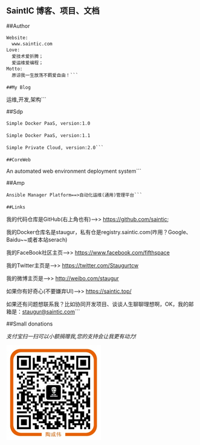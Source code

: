 ## **SaintIC 博客、项目、文档**

##Author

```
Website:
  www.saintic.com
Love:
  爱技术爱折腾；
  爱运维爱编程；
Motto:
  原谅我一生放荡不羁爱自由！```

##My Blog

  ```
  运维,开发,架构```

##Sdp

  ```
  Simple Docker PaaS, version:1.0

  Simple Docker PaaS, version:1.1

  Simple Private Cloud, version:2.0```

##CoreWeb

  ```
  An automated web environment deployment system```
  
##Amp

  ```
  Ansible Manager Platform==>自动化运维(通用)管理平台```

##Links

  ```
  我的代码仓库是GitHub(右上角也有)-->> https://github.com/saintic;

  我的Docker仓库名是staugur，私有仓是registry.saintic.com(咋用？Google、Baidu~~或者本站serach)

  我的FaceBook社区主页-->> https://www.facebook.com/fifthspace

  我的Twitter主页是-->> https://twitter.com/Staugurtcw

  我的微博主页是-->> http://weibo.com/staugur

  如果你有好奇心(不要嫌弃UI)-->> https://saintic.top/

  如果还有问题想联系我？比如协同开发项目、谈谈人生聊聊理想啊，OK，我的邮箱是：staugur@saintic.com```

##Small donations

  *支付宝扫一扫可以小额捐赠我,您的支持会让我更有动力!*

![](imgs/alipay.jpg)

